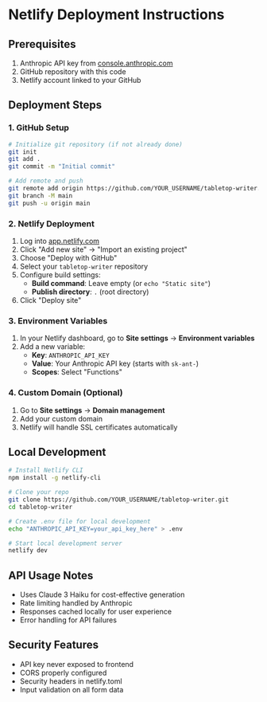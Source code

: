# Netlify Deployment Instructions

## Prerequisites
1. Anthropic API key from [console.anthropic.com](https://console.anthropic.com)
2. GitHub repository with this code
3. Netlify account linked to your GitHub

## Deployment Steps

### 1. GitHub Setup
```bash
# Initialize git repository (if not already done)
git init
git add .
git commit -m "Initial commit"

# Add remote and push
git remote add origin https://github.com/YOUR_USERNAME/tabletop-writer.git
git branch -M main
git push -u origin main
```

### 2. Netlify Deployment
1. Log into [app.netlify.com](https://app.netlify.com)
2. Click "Add new site" → "Import an existing project"
3. Choose "Deploy with GitHub" 
4. Select your `tabletop-writer` repository
5. Configure build settings:
   - **Build command**: Leave empty (or `echo "Static site"`)
   - **Publish directory**: `.` (root directory)
6. Click "Deploy site"

### 3. Environment Variables
1. In your Netlify dashboard, go to **Site settings** → **Environment variables**
2. Add a new variable:
   - **Key**: `ANTHROPIC_API_KEY`
   - **Value**: Your Anthropic API key (starts with `sk-ant-`)
   - **Scopes**: Select "Functions"

### 4. Custom Domain (Optional)
1. Go to **Site settings** → **Domain management**
2. Add your custom domain
3. Netlify will handle SSL certificates automatically

## Local Development
```bash
# Install Netlify CLI
npm install -g netlify-cli

# Clone your repo
git clone https://github.com/YOUR_USERNAME/tabletop-writer.git
cd tabletop-writer

# Create .env file for local development
echo "ANTHROPIC_API_KEY=your_api_key_here" > .env

# Start local development server
netlify dev
```

## API Usage Notes
- Uses Claude 3 Haiku for cost-effective generation
- Rate limiting handled by Anthropic
- Responses cached locally for user experience
- Error handling for API failures

## Security Features
- API key never exposed to frontend
- CORS properly configured
- Security headers in netlify.toml
- Input validation on all form data
